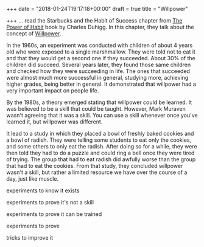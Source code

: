 +++
date = "2018-01-24T19:17:18+00:00"
draft = true
title = "Willpower"

+++
... read the Starbucks and the Habit of Success chapter from [The Power of Habit](https://www.amazon.com/Power-Habit-What-Life-Business/dp/081298160X) book by Charles Duhigg. In this chapter, they talk about the concept of [Willpower](https://en.wikipedia.org/wiki/Self-control).

In the 1960s, an experiment was conducted with children of about 4 years old who were exposed to a single marshmallow. They were told not to eat it and that they would get a second one if they succeeded. About 30% of the children did succeed. Several years later, they found those same children and checked how they were succeeding in life. The ones that succeeded were almost much more successful in general, studying more, achieving higher grades, being better in general. It demonstrated that willpower had a very important impact on people life.

By the 1980s, a theory emerged stating that willpower could be learned. It was believed to be a skill that could be taught. However, Mark Muraven wasn't agreeing that it was a skill. You can use a skill whenever once you've learned it, but willpower was different.

It lead to a study in which they placed a bowl of freshly baked cookies and a bowl of radish. They were telling some students to eat only the cookies, and some others to only eat the radish. After doing so for a while, they were then told they had to do a puzzle and could ring a bell once they were tired of trying. The group that had to eat radish did awfully worse than the group that had to eat the cookies. From that study, they concluded willpower wasn't a skill, but rather a limited resource we have over the course of a day, just like muscle.

experiments to know it exists

experiments to prove it's not a skill

experiments to prove it can be trained

experiments to prove 

tricks to improve it